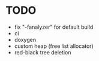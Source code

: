 # TODO

- fix "-fanalyzer" for default build
- ci
- doxygen
- custom heap (free list allocator)
- red-black tree deletion
